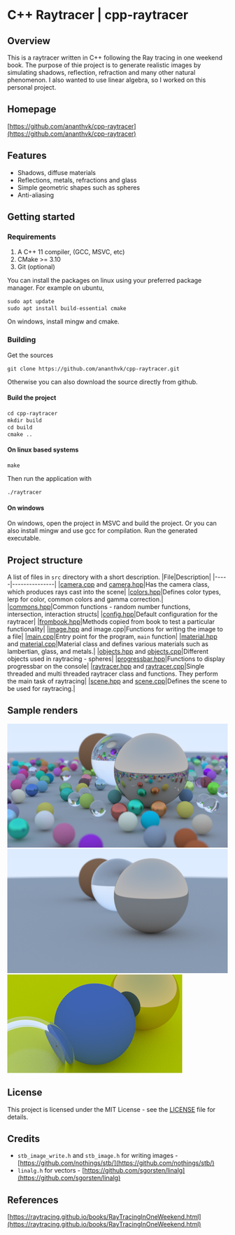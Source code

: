# C++ Raytracer | cpp-raytracer

## Overview
This is a raytracer written in C++ following the Ray tracing in one weekend book. The purpose of thie project is to generate realistic images by simulating shadows, reflection, refraction and many other natural phenomenon. I also wanted to use linear algebra, so I worked on this personal project.

## Homepage
[https://github.com/ananthvk/cpp-raytracer](https://github.com/ananthvk/cpp-raytracer)

## Features
* Shadows, diffuse materials
* Reflections, metals, refractions and glass
* Simple geometric shapes such as spheres
* Anti-aliasing

## Getting started
### Requirements
1. A C++ 11 compiler, (GCC, MSVC, etc)
2. CMake >= 3.10
3. Git (optional)

You can install the packages on linux using your preferred package manager.
For example on ubuntu,
```
sudo apt update
sudo apt install build-essential cmake
```
On windows, install mingw and cmake.

### Building
Get the sources
```
git clone https://github.com/ananthvk/cpp-raytracer.git
```
Otherwise you can also download the source directly from github.
#### Build the project
```
cd cpp-raytracer
mkdir build
cd build
cmake ..
```
#### On linux based systems
```
make
```
Then run the application with
```
./raytracer
```
#### On windows
On windows, open the project in MSVC and build the project.
Or you can also install mingw and use gcc for compilation.
Run the generated executable.

## Project structure
A list of files in `src` directory with a short description.
|File|Description|
|-----|---------------|
|[camera.cpp](src/camera.cpp) and [camera.hpp](src/camera.hpp)|Has the camera class, which produces rays cast into the scene|
|[colors.hpp](src/colors.hpp)|Defines color types, lerp for color, common colors and gamma correction.|
|[commons.hpp](src/commons.hpp)|Common functions - random number functions, intersection, interaction structs|
|[config.hpp](src/config.hpp)|Default configuration for the raytracer|
|[frombook.hpp](src/frombook.hpp)|Methods copied from book to test a particular functionality|
|[image.hpp](src/image.hpp) and image.cpp|Functions for writing the image to a file|
|[main.cpp](src/main.cpp)|Entry point for the program, `main` function|
|[material.hpp](src/material.hpp) and [material.cpp](src/material.cpp)|Material class and defines various materials such as lambertian, glass, and metals.|
|[objects.hpp](src/objects.hpp) and [objects.cpp](src/objects.cpp)|Different objects used in raytracing - spheres|
|[progressbar.hpp](src/progressbar.hpp)|Functions to display progressbar on the console|
|[raytracer.hpp](src/raytracer.hpp) and [raytracer.cpp](src/raytracer.cpp)|Single threaded and multi threaded raytracer class and functions. They perform the main task of raytracing|
|[scene.hpp](src/scene.hpp) and [scene.cpp](src/scene.cpp)|Defines the scene to be used for raytracing.|


## Sample renders
![Final render of book 1](renders/final_100_50recursions.png)
![A render of a scene with 3 spheres](renders/partial_1k_50recursions.png)
![A closeup view of 3 sphers](renders/image_21_1k_50recursions.png)

## License
This project is licensed under the MIT License - see the [LICENSE](LICENSE) file for details.

## Credits
* `stb_image_write.h` and `stb_image.h` for writing images - [https://github.com/nothings/stb/](https://github.com/nothings/stb/)
* `linalg.h` for vectors -  [https://github.com/sgorsten/linalg](https://github.com/sgorsten/linalg)

## References
[https://raytracing.github.io/books/RayTracingInOneWeekend.html](https://raytracing.github.io/books/RayTracingInOneWeekend.html)
